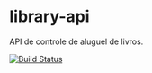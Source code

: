 # library-api
API de controle de aluguel de livros.

[![Build Status](https://travis-ci.com/NicolasHampa/library-api.svg?branch=master)](https://travis-ci.com/NicolasHampa/library-api)
